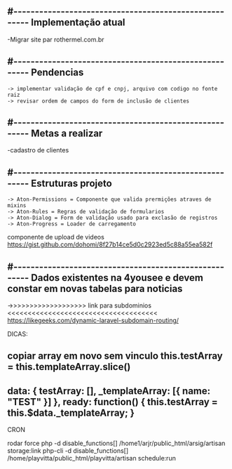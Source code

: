 #------------------------------------------------------
 Implementação atual
 ------------------------------------------------------
-Migrar site par rothermel.com.br






#------------------------------------------------------
 Pendencias
 ------------------------------------------------------
    -> implementar validação de cpf e cnpj, arquivo com codigo no fonte raiz
    -> revisar ordem de campos do form de inclusão de clientes




#------------------------------------------------------
 Metas a realizar
 ------------------------------------------------------
-cadastro de clientes


#------------------------------------------------------
 Estruturas projeto
 ------------------------------------------------------
    -> Aton-Permissions = Componente que valida prermições atraves de mixins
    -> Aton-Rules = Regras de validação de formularios
    -> Aton-Dialog = Form de validação usado para exclasão de registros
    -> Aton-Progress = Loader de carregamento


componente de upload de videos
https://gist.github.com/dohomi/8f27b14ce5d0c2923ed5c88a55ea582f




#------------------------------------------------------
 Dados existentes na 4yousee e devem constar em novas tabelas para noticias
 ------------------------------------------------------


->>>>>>>>>>>>>>>>>>> link para subdominios <<<<<<<<<<<<<<<<<<<<<<<<<<<<<<<<<<<<<
https://likegeeks.com/dynamic-laravel-subdomain-routing/





DICAS:

copiar array em novo sem vinculo
this.testArray = this.templateArray.slice()
---------------
  data: {
      testArray: [],
      _templateArray: [{ name: "TEST" }]
  },
  ready: function() {
      this.testArray = this.$data._templateArray;
  }
---------------------------

CRON 

rodar force
php -d disable_functions[] /home1/arjr/public_html/arsig/artisan storage:link
php-cli -d disable_functions[] /home/playvitta/public_html/playvitta/artisan schedule:run